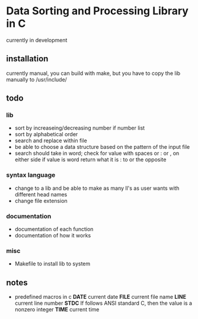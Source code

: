 # Data Sorting and Processing Library in C
currently in development

## installation
currently manual, you can build with make, but you have to copy the lib manually
to /usr/include/

## todo
### lib
* sort by increaseing/decreasing number if number list
* sort by alphabetical order
* search and replace within file
* be able to choose a data structure based on the pattern of the input file
* search should take in word; check for value with spaces or : or , on either side
    if value is word return what it is : to or the opposite

### syntax language
* change to a lib and be able to make as many ll's as user wants with different
  head names
* change file extension

### documentation
* documentation of each function
* documentation of how it works

### misc
* Makefile to install lib to system

## notes
* predefined macros in c
    __DATE__ current date
    __FILE__ current file name
    __LINE__ current line number
    __STDC__ If follows ANSI standard C, then the value is a nonzero integer
    __TIME__ current time
